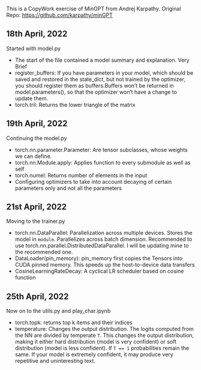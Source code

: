 This is a CopyWork exercise of MinGPT from Andrej Karpathy.
Original Repo: https://github.com/karpathy/minGPT

## 18th April, 2022

Started with model.py

-   The start of the file contained a model summary and explanation. Very Brief
-   register_buffers:
    If you have parameters in your model, which should be saved and restored in the state_dict, but not trained by the optimizer, you should register them as buffers.Buffers won’t be returned in model.parameters(), so that the optimizer won’t have a change to update them.
-   torch.tril: Returns the lower triangle of the matrix

## 19th April, 2022

Continuing the model.py

-   torch.nn.parameter.Parameter:
    Are tensor subclasses, whose weights we can define.
-   torch.nn.Module.apply: Applies function to every submodule as well as self
-   torch.numel: Returns number of elements in the input
-   Configuring optimizers to take into account decaying of certain parameters
    only and not all the parameters

## 21st April, 2022

Moving to the trainer.py

-   torch.nn.DataParallel: Parallelization across multiple devices. Stores the
    model in `module`. Parallelizes across batch dimension. Recommended to use
    torch.nn.parallel.DistributedDataParallel. I will be updating mine to the
    recommended one.
-   DataLoader(pin_memory): pin_memory first copies the Tensors into CUDA pinned
    memory. This speeds up the host-to-device data transfers
-   CosineLearningRateDecay: A cyclical LR scheduler based on cosine function

## 25th April, 2022

Now on to the utils.py and play_char.ipynb

-   torch.topk: returns top k items and their indices
-   temperature: Changes the output distribution. The logits computed from the
    NN are divided by temperate `T`. This changes the output distribution,
    making it either hard distribution (model is very confident) or soft
    distribution (model is less confident). If `T == 1` probabilities remain the
    same. If your model is extremely confident, it may produce very repetitive
    and uninteresting text.
